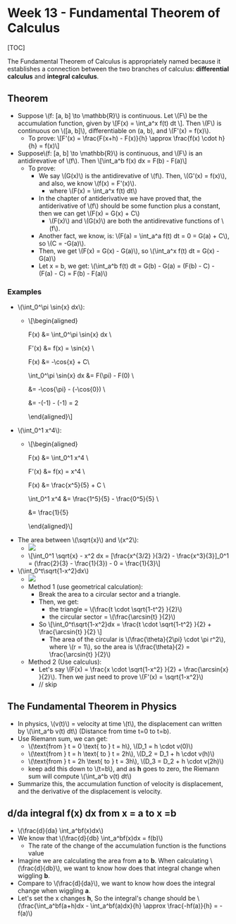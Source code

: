 # Week 13 - Fundamental Theorem of Calculus

\[TOC\]

The Fundamental Theorem of Calculus is appropriately named because it establishes a connection between the two branches of calculus: **differential calculus** and **integral calculus**.

## Theorem

* Suppose \\(f: \[a, b\] \to \mathbb{R}\\) is continuous. Let \\(F\\) be the accumulation function, given by \\[F\(x\) = \int\_a^x f\(t\) dt \\]. Then \\(F\\) is continuous on \\(\[a, b\]\\), differentiable on \(a, b\), and \\(F'\(x\) = f\(x\)\\).
  * To prove: \\[F'\(x\) = \frac{F\(x+h\) - F\(x\)}{h} \approx \frac{f\(x\) \cdot h}{h} = f\(x\)\\]
* Suppose\\(f: \[a, b\] \to \mathbb{R}\\) is continuous, and \\(F\\) is an antidirevative of \\(f\\). Then \\[\int\_a^b f\(x\) dx = F\(b\) - F\(a\)\\]
  * To prove: 
    * We say \\(G\(x\)\\) is the antidirevative of \\(f\\). Then, \\(G'\(x\) = f\(x\)\\), and also, we know \\(f\(x\) = F'\(x\)\\).
      * where \\(F\(x\) = \int\_a^x f\(t\) dt\\) 
    * In the chapter of antiderivative we have proved that, the antiderivative of \\(f\\) should be some function plus a constant, then we can get \\(F\(x\) = G\(x\) + C\\)
      * \\(F\(x\)\\) and \\(G\(x\)\\) are both the antidirevative functions of \\(f\\).
    * Another fact, we know, is: \\(F\(a\) = \int\_a^a f\(t\) dt = 0 = G\(a\) + C\\), so \\(C = -G\(a\)\\).
    * Then, we get \\(F\(x\) = G\(x\) - G\(a\)\\), so \\(\int\_a^x f\(t\) dt = G\(x\) - G\(a\)\\)
    * Let x = b, we get: \\(\int\_a^b f\(t\) dt = G\(b\) - G\(a\) = \(F\(b\) - C\) - \(F\(a\) - C\) = F\(b\) - F\(a\)\\)

### Examples

* \\(\int\_0^\pi \sin{x} dx\\):
  * \\[\begin{aligned}

      F\(x\) &= \int\_0^\pi \sin{x} dx \

      F'\(x\) &= f\(x\) = \sin{x} \

      F\(x\) &= -\cos{x} + C\

      \int\_0^\pi \sin{x} dx &= F\(\pi\) - F\(0\) \

      &= -\cos{\pi} - \(-\cos{0}\) \

      &= -\(-1\) - \(-1\) = 2

      \end{aligned}\\]
* \\(\int\_0^1 x^4\\):
  * \\[\begin{aligned}

      F\(x\) &= \int\_0^1 x^4 \

      F'\(x\) &= f\(x\) = x^4 \

      F\(x\) &=  \frac{x^5}{5} + C \

      \int\_0^1 x^4 &= \frac{1^5}{5} - \frac{0^5}{5} \

      &= \frac{1}{5}

      \end{aligned}\\]
* The area between \\(\sqrt{x}\\) and \\(x^2\\):
  * ![](../.gitbook/assets/15133058435652.jpg)
  * \\[\int\_0^1 \sqrt{x} - x^2 dx = \[\frac{x^{3/2} }{3/2} - \frac{x^3}{3}\]\_0^1 = \(\frac{2}{3} - \frac{1}{3}\) - 0 = \frac{1}{3}\\]
* \\(\int\_0^t\sqrt{1-x^2}dx\\)
  * ![](../.gitbook/assets/15133064708700%20%281%29.jpg)
  * Method 1 \(use geometrical calculation\):
    * Break the area to a circular sector and a triangle.
    * Then, we get:
      * the triangle = \\(\frac{t \cdot \sqrt{1-t^2} }{2}\\)
      * the circular sector = \\(\frac{\arcsin{t} }{2}\\)
    * So \\[\int\_0^t\sqrt{1-x^2}dx = \frac{t \cdot \sqrt{1-t^2} }{2} + \frac{\arcsin{t} }{2} \\]
      * The area of the circular is \\(\frac{\theta}{2\pi} \cdot \pi r^2\\), where \\(r = 1\\), so the area is \\(\frac{\theta}{2} = \frac{\arcsin{t} }{2}\\)
  * Method 2 \(Use calculus\):
    * Let's say \\(F\(x\) = \frac{x \cdot \sqrt{1-x^2} }{2} + \frac{\arcsin{x} }{2}\\). Then we just need to prove \\(F'\(x\) = \sqrt{1-x^2}\\)
    * // skip

## The Fundamental Theorem in Physics

* In physics, \\(v\(t\)\\) = velocity at time \\(t\\), the displacement can written by \\(\int\_a^b v\(t\) dt\\) \(Distance from time t=0 to t=b\).
* Use Riemann sum, we can get:
  * \\(\text{from } t = 0 \text{ to } t = h\\), \\(D\_1 = h \cdot v\(0\)\\)
  * \\(\text{from } t = h \text{ to } t = 2h\\), \\(D\_2 = D\_1 + h \cdot v\(h\)\\)
  * \\(\text{from } t = 2h \text{ to } t = 3h\\), \\(D\_3 = D\_2 + h \cdot v\(2h\)\\)
  * keep add this down to \\(t=b\\), and as **h** goes to zero, the Riemann sum will compute \\(\int\_a^b v\(t\) dt\\)
* Summarize this, the accumulation function of velocity is displacement, and the derivative of the displacement is velocity.

## d/da integral f\(x\) dx from x = a to x =b

* \\(\frac{d}{da} \int\_a^bf\(x\)dx\\)
* We know that \\(\frac{d}{db} \int\_a^bf\(x\)dx = f\(b\)\\)
  * The rate of the change of the accumulation function is the functions value
* Imagine we are calculating the area from **a** to **b**. When calculating \\(\frac{d}{db}\\), we want to know how does that integral change when wiggling **b**.
* Compare to \\(\frac{d}{da}\\), we want to know how does the integral change when wiggling **a**.
* Let's set the x changes **h**, So the integral's change should be \\(\frac{\int\_a^bf\(a+h\)dx - \int\_a^bf\(a\)dx}{h} \approx \frac{-hf\(a\)}{h} = -f\(a\)\\)

